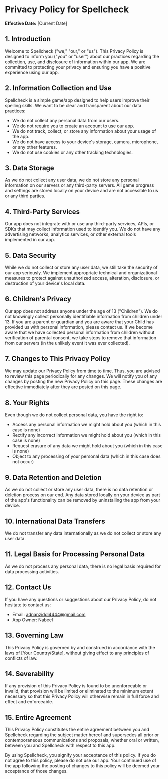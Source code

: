# Privacy Policy for Spellcheck

**Effective Date:** [Current Date]

## 1. Introduction

Welcome to Spellcheck ("we," "our," or "us"). This Privacy Policy is designed to inform you ("you" or "user") about our practices regarding the collection, use, and disclosure of information within our app. We are committed to protecting your privacy and ensuring you have a positive experience using our app.

## 2. Information Collection and Use

Spellcheck is a simple game/app designed to help users improve their spelling skills. We want to be clear and transparent about our data practices:

- We do not collect any personal data from our users.
- We do not require you to create an account to use our app.
- We do not track, collect, or store any information about your usage of the app.
- We do not have access to your device's storage, camera, microphone, or any other features.
- We do not use cookies or any other tracking technologies.

## 3. Data Storage

As we do not collect any user data, we do not store any personal information on our servers or any third-party servers. All game progress and settings are stored locally on your device and are not accessible to us or any third parties.

## 4. Third-Party Services

Our app does not integrate with or use any third-party services, APIs, or SDKs that may collect information used to identify you. We do not have any advertising networks, analytics services, or other external tools implemented in our app.

## 5. Data Security

While we do not collect or store any user data, we still take the security of our app seriously. We implement appropriate technical and organizational measures to protect against unauthorized access, alteration, disclosure, or destruction of your device's local data.

## 6. Children's Privacy

Our app does not address anyone under the age of 13 ("Children"). We do not knowingly collect personally identifiable information from children under 13. If you are a parent or guardian and you are aware that your Child has provided us with personal information, please contact us. If we become aware that we have collected personal information from children without verification of parental consent, we take steps to remove that information from our servers (in the unlikely event it was ever collected).

## 7. Changes to This Privacy Policy

We may update our Privacy Policy from time to time. Thus, you are advised to review this page periodically for any changes. We will notify you of any changes by posting the new Privacy Policy on this page. These changes are effective immediately after they are posted on this page.

## 8. Your Rights

Even though we do not collect personal data, you have the right to:

- Access any personal information we might hold about you (which in this case is none)
- Rectify any incorrect information we might hold about you (which in this case is none)
- Request erasure of any data we might hold about you (which in this case is none)
- Object to any processing of your personal data (which in this case does not occur)

## 9. Data Retention and Deletion

As we do not collect or store any user data, there is no data retention or deletion process on our end. Any data stored locally on your device as part of the app's functionality can be removed by uninstalling the app from your device.

## 10. International Data Transfers

We do not transfer any data internationally as we do not collect or store any user data.

## 11. Legal Basis for Processing Personal Data

As we do not process any personal data, there is no legal basis required for data processing activities.

## 12. Contact Us

If you have any questions or suggestions about our Privacy Policy, do not hesitate to contact us:

- Email: adnanziddi4444@gmail.com
- App Owner: Nabeel

## 13. Governing Law

This Privacy Policy is governed by and construed in accordance with the laws of [Your Country/State], without giving effect to any principles of conflicts of law.

## 14. Severability

If any provision of this Privacy Policy is found to be unenforceable or invalid, that provision will be limited or eliminated to the minimum extent necessary so that this Privacy Policy will otherwise remain in full force and effect and enforceable.

## 15. Entire Agreement

This Privacy Policy constitutes the entire agreement between you and Spellcheck regarding the subject matter hereof and supersedes all prior or contemporaneous communications and proposals, whether oral or written, between you and Spellcheck with respect to this app.

By using Spellcheck, you signify your acceptance of this policy. If you do not agree to this policy, please do not use our app. Your continued use of the app following the posting of changes to this policy will be deemed your acceptance of those changes.
